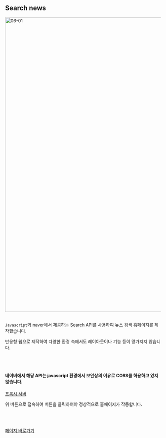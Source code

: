 ## Search news

<img width="952" alt="06-01" src="https://github.com/YeomCE/PORTFOLIO/assets/121536742/200a4505-0943-4335-8f43-64c8b3e5a199">
<br/>
<br/>

`Javascript`와 naver에서 제공하는 Search API를 사용하여 뉴스 검색 홈페이지를 제작했습니다.


반응형 웹으로 제작하여 다양한 환경 속에서도 레이아웃이나 기능 등이 망가지지 않습니다.
<br/>
<br/>
<br/>
<br/>


#### 네이버에서 해당 API는 javascript 환경에서 보안상의 이유로 CORS를 허용하고 있지 않습니다.

<a href='https://cors-anywhere.herokuapp.com/corsdemo'>프록시 서버</a>

위 버튼으로 접속하여 버튼을 클릭하여야 정상적으로 홈페이지가 작동합니다.
<br/>
<br/>
<br/>
<br/>


<a href='https://yce-movie-search.netlify.app'>페이지 바로가기</a>
